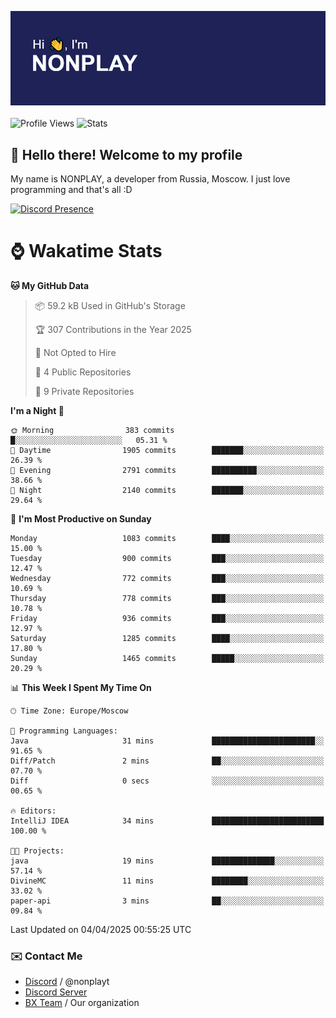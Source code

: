 ![Discord Presence](./header.png)
<br></br>
![Profile Views](https://komarev.com/ghpvc/?username=NONPLAYT&color=blue&style=for-the-badge)
![Stats](https://img.shields.io/badge/0%25-OPTIMIZED-orange?style=for-the-badge)


## :wave: Hello there! Welcome to my profile

My name is NONPLAY, a developer from Russia, Moscow. I just love programming and that's all :D

[![Discord Presence](https://lanyard.cnrad.dev/api/597087584090587177?showDisplayName=true)](https://discord.com/users/597087584090587177) 

# ⌚ Wakatime Stats

<!--START_SECTION:waka-->
**🐱 My GitHub Data** 

> 📦 59.2 kB Used in GitHub's Storage 
 > 
> 🏆 307 Contributions in the Year 2025
 > 
> 🚫 Not Opted to Hire
 > 
> 📜 4 Public Repositories 
 > 
> 🔑 9 Private Repositories 
 > 
**I'm a Night 🦉** 

```text
🌞 Morning                383 commits         █░░░░░░░░░░░░░░░░░░░░░░░░   05.31 % 
🌆 Daytime                1905 commits        ███████░░░░░░░░░░░░░░░░░░   26.39 % 
🌃 Evening                2791 commits        ██████████░░░░░░░░░░░░░░░   38.66 % 
🌙 Night                  2140 commits        ███████░░░░░░░░░░░░░░░░░░   29.64 % 
```
📅 **I'm Most Productive on Sunday** 

```text
Monday                   1083 commits        ████░░░░░░░░░░░░░░░░░░░░░   15.00 % 
Tuesday                  900 commits         ███░░░░░░░░░░░░░░░░░░░░░░   12.47 % 
Wednesday                772 commits         ███░░░░░░░░░░░░░░░░░░░░░░   10.69 % 
Thursday                 778 commits         ███░░░░░░░░░░░░░░░░░░░░░░   10.78 % 
Friday                   936 commits         ███░░░░░░░░░░░░░░░░░░░░░░   12.97 % 
Saturday                 1285 commits        ████░░░░░░░░░░░░░░░░░░░░░   17.80 % 
Sunday                   1465 commits        █████░░░░░░░░░░░░░░░░░░░░   20.29 % 
```


📊 **This Week I Spent My Time On** 

```text
🕑︎ Time Zone: Europe/Moscow

💬 Programming Languages: 
Java                     31 mins             ███████████████████████░░   91.65 % 
Diff/Patch               2 mins              ██░░░░░░░░░░░░░░░░░░░░░░░   07.70 % 
Diff                     0 secs              ░░░░░░░░░░░░░░░░░░░░░░░░░   00.65 % 

🔥 Editors: 
IntelliJ IDEA            34 mins             █████████████████████████   100.00 % 

🐱‍💻 Projects: 
java                     19 mins             ██████████████░░░░░░░░░░░   57.14 % 
DivineMC                 11 mins             ████████░░░░░░░░░░░░░░░░░   33.02 % 
paper-api                3 mins              ██░░░░░░░░░░░░░░░░░░░░░░░   09.84 % 
```


 Last Updated on 04/04/2025 00:55:25 UTC
<!--END_SECTION:waka-->

### ✉️ Contact Me

- [Discord](https://discord.com/users/597087584090587177) / @nonplayt
- [Discord Server](https://discord.gg/p7cxhw7E2M)
- [BX Team](https://github.com/BX-Team) / Our organization
